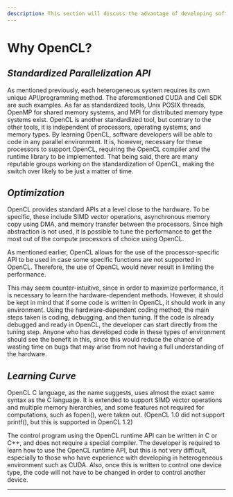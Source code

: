 ```yaml
---
description: This section will discuss the advantage of developing software using OpenCL.
---
```


# Why OpenCL?

## _Standardized Parallelization API_

As mentioned previously, each heterogeneous system requires its own unique API/programming method. The aforementioned CUDA and Cell SDK are such examples. As far as standardized tools, Unix POSIX threads, OpenMP for shared memory systems, and MPI for distributed memory type systems exist. OpenCL is another standardized tool, but contrary to the other tools, it is independent of processors, operating systems, and memory types. By learning OpenCL, software developers will be able to code in any parallel environment. It is, however, necessary for these processors to support OpenCL, requiring the OpenCL compiler and the runtime library to be implemented. That being said, there are many reputable groups working on the standardization of OpenCL, making the switch over likely to be just a matter of time.

## _Optimization_

OpenCL provides standard APIs at a level close to the hardware. To be specific, these include SIMD vector operations, asynchronous memory copy using DMA, and memory transfer between the processors. Since high abstraction is not used, it is possible to tune the performance to get the most out of the compute processors of choice using OpenCL.

As mentioned earlier, OpenCL allows for the use of the processor-specific API to be used in case some specific functions are not supported in OpenCL. Therefore, the use of OpenCL would never result in limiting the performance.

This may seem counter-intuitive, since in order to maximize performance, it is necessary to learn the hardware-dependent methods. However, it should be kept in mind that if some code is written in OpenCL, it should work in any environment. Using the hardware-dependent coding method, the main steps taken is coding, debugging, and then tuning. If the code is already debugged and ready in OpenCL, the developer can start directly from the tuning step. Anyone who has developed code in these types of environment should see the benefit in this, since this would reduce the chance of wasting time on bugs that may arise from not having a full understanding of the hardware.

## _Learning Curve_

OpenCL C language, as the name suggests, uses almost the exact same syntax as the C language. It is extended to support SIMD vector operations and multiple memory hierarchies, and some features not required for computations, such as fopen(), were taken out. (OpenCL 1.0 did not support printf(), but this is supported in OpenCL 1.2)

The control program using the OpenCL runtime API can be written in C or C++, and does not require a special compiler. The developer is required to learn how to use the OpenCL runtime API, but this is not very difficult, especially to those who have experience with developing in heterogeneous environment such as CUDA. Also, once this is written to control one device type, the code will not have to be changed in order to control another device.

****
